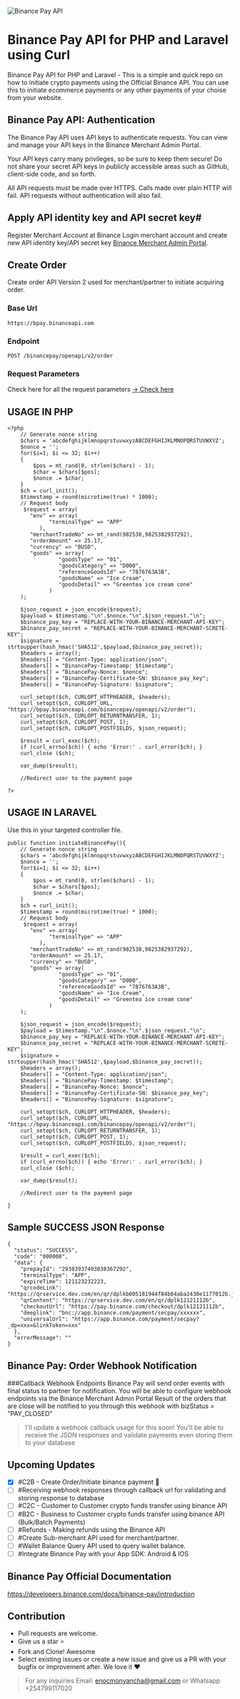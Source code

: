 ![Binance Pay API](https://public.bnbstatic.com/image/cms/blog/20211207/273406c6-819c-4a48-a981-8c2dd8b0f907.png)

# Binance Pay API for PHP and Laravel using Curl
Binance Pay API for PHP and Laravel - This is a simple and quick repo on how to initiate crypto payments using the Official Binance API. You can use this to initiate ecommerce payments or any other payments of your choise from your website. 

## Binance Pay API: Authentication
The Binance Pay API uses API keys to authenticate requests. You can view and manage your API keys in the Binance Merchant Admin Portal.

Your API keys carry many privileges, so be sure to keep them secure! Do not share your secret API keys in publicly accessible areas such as GitHub, client-side code, and so forth.

All API requests must be made over HTTPS. Calls made over plain HTTP will fail. API requests without authentication will also fail.

## Apply API identity key and API secret key#
Register Merchant Account at Binance
Login merchant account and create new API identity key/API secret key [Binance Merchant Admin Portal](https://merchant.binance.com/).


## Create Order
Create order API Version 2 used for merchant/partner to initiate acquiring order.

### Base Url

```
https://bpay.binanceapi.com
```

### Endpoint
```
POST /binancepay/openapi/v2/order
```

### Request Parameters
Check here for all the request parameters
[-> Check here](https://developers.binance.com/docs/binance-pay/api-order-create-v2#request-parameters)

## USAGE IN PHP

```
<?php
    // Generate nonce string
    $chars = 'abcdefghijklmnopqrstuvwxyzABCDEFGHIJKLMNOPQRSTUVWXYZ';
    $nonce = '';
    for($i=1; $i <= 32; $i++)
    {
        $pos = mt_rand(0, strlen($chars) - 1);
        $char = $chars[$pos];
        $nonce .= $char;
    }
    $ch = curl_init();
    $timestamp = round(microtime(true) * 1000);
    // Request body
     $request = array(
       "env" => array(
             "terminalType" => "APP" 
          ), 
       "merchantTradeNo" => mt_rand(982538,9825382937292), 
       "orderAmount" => 25.17, 
       "currency" => "BUSD", 
       "goods" => array(
                "goodsType" => "01", 
                "goodsCategory" => "D000", 
                "referenceGoodsId" => "7876763A3B", 
                "goodsName" => "Ice Cream", 
                "goodsDetail" => "Greentea ice cream cone" 
             ) 
    ); 
 
    $json_request = json_encode($request);
    $payload = $timestamp."\n".$nonce."\n".$json_request."\n";
    $binance_pay_key = "REPLACE-WITH-YOUR-BINANCE-MERCHANT-API-KEY";
    $binance_pay_secret = "REPLACE-WITH-YOUR-BINANCE-MERCHANT-SCRETE-KEY";
    $signature = strtoupper(hash_hmac('SHA512',$payload,$binance_pay_secret));
    $headers = array();
    $headers[] = "Content-Type: application/json";
    $headers[] = "BinancePay-Timestamp: $timestamp";
    $headers[] = "BinancePay-Nonce: $nonce";
    $headers[] = "BinancePay-Certificate-SN: $binance_pay_key";
    $headers[] = "BinancePay-Signature: $signature";

    curl_setopt($ch, CURLOPT_HTTPHEADER, $headers);
    curl_setopt($ch, CURLOPT_URL, "https://bpay.binanceapi.com/binancepay/openapi/v2/order");
    curl_setopt($ch, CURLOPT_RETURNTRANSFER, 1);
    curl_setopt($ch, CURLOPT_POST, 1);
    curl_setopt($ch, CURLOPT_POSTFIELDS, $json_request);

    $result = curl_exec($ch);
    if (curl_errno($ch)) { echo 'Error:' . curl_error($ch); }
    curl_close ($ch);

    var_dump($result);
    
    //Redirect user to the payment page

?>
```

## USAGE IN LARAVEL

Use this in your targeted controller file.

```
public function initiateBinancePay(){
    // Generate nonce string
    $chars = 'abcdefghijklmnopqrstuvwxyzABCDEFGHIJKLMNOPQRSTUVWXYZ';
    $nonce = '';
    for($i=1; $i <= 32; $i++)
    {
        $pos = mt_rand(0, strlen($chars) - 1);
        $char = $chars[$pos];
        $nonce .= $char;
    }
    $ch = curl_init();
    $timestamp = round(microtime(true) * 1000);
    // Request body
     $request = array(
       "env" => array(
             "terminalType" => "APP" 
          ), 
       "merchantTradeNo" => mt_rand(982538,9825382937292), 
       "orderAmount" => 25.17, 
       "currency" => "BUSD", 
       "goods" => array(
                "goodsType" => "01", 
                "goodsCategory" => "D000", 
                "referenceGoodsId" => "7876763A3B", 
                "goodsName" => "Ice Cream", 
                "goodsDetail" => "Greentea ice cream cone" 
             ) 
    ); 
 
    $json_request = json_encode($request);
    $payload = $timestamp."\n".$nonce."\n".$json_request."\n";
    $binance_pay_key = "REPLACE-WITH-YOUR-BINANCE-MERCHANT-API-KEY";
    $binance_pay_secret = "REPLACE-WITH-YOUR-BINANCE-MERCHANT-SCRETE-KEY";
    $signature = strtoupper(hash_hmac('SHA512',$payload,$binance_pay_secret));
    $headers = array();
    $headers[] = "Content-Type: application/json";
    $headers[] = "BinancePay-Timestamp: $timestamp";
    $headers[] = "BinancePay-Nonce: $nonce";
    $headers[] = "BinancePay-Certificate-SN: $binance_pay_key";
    $headers[] = "BinancePay-Signature: $signature";

    curl_setopt($ch, CURLOPT_HTTPHEADER, $headers);
    curl_setopt($ch, CURLOPT_URL, "https://bpay.binanceapi.com/binancepay/openapi/v2/order");
    curl_setopt($ch, CURLOPT_RETURNTRANSFER, 1);
    curl_setopt($ch, CURLOPT_POST, 1);
    curl_setopt($ch, CURLOPT_POSTFIELDS, $json_request);

    $result = curl_exec($ch);
    if (curl_errno($ch)) { echo 'Error:' . curl_error($ch); }
    curl_close ($ch);

    var_dump($result);

    //Redirect user to the payment page

}
```

## Sample SUCCESS JSON Response

```
{
  "status": "SUCCESS",
  "code": "000000",
  "data": {
    "prepayId": "29383937493038367292",
    "terminalType": "APP",
    "expireTime": 121123232223,
    "qrcodeLink": "https://qrservice.dev.com/en/qr/dplkb005181944f84b84aba2430e1177012b.jpg",
    "qrContent": "https://qrservice.dev.com/en/qr/dplk12121112b",
    "checkoutUrl": "https://pay.binance.com/checkout/dplk12121112b",
    "deeplink": "bnc://app.binance.com/payment/secpay/xxxxxx",
    "universalUrl": "https://app.binance.com/payment/secpay?_dp=xxx=&linkToken=xxx"
  },
  "errorMessage": ""
}
```

## Binance Pay: Order Webhook Notification
###Callback Webhook Endpoints
Binance Pay will send order events with final status to partner for notification. You will be able to configure webhook endpoints via the Binance Merchant Admin Portal Result of the orders that are close will be notified to you through this webhook with bizStatus = "PAY_CLOSED"

> I'll update a webhook callback usage for this soon! You'll be able to receive the JSON responses and validate payments even storing them to your database


## Upcoming Updates

- [x] #C2B - Create Order/Initiate binance payment :tada:
- [ ] #Receiving webhook responses through callback url for validating and storing response to database
- [ ] #C2C - Customer to Customer crypto funds transfer using binance API
- [ ] #B2C - Business to Customer crypto funds transfer using binance API (Bulk/Batch Payments)
- [ ] #Refunds - Making refunds using the Binance API
- [ ] #Create Sub-merchant API used for merchant/partner.
- [ ] #Wallet Balance Query API used to query wallet balance.
- [ ] #Integrate Binance Pay with your App SDK: Android & IOS

## Binance Pay Official Documentation
https://developers.binance.com/docs/binance-pay/introduction

## Contribution
- Pull requests are welcome.
- Give us a star ⭐
- Fork and Clone! Awesome
- Select existing issues or create a new issue and give us a PR with your bugfix or improvement after. We love it ❤️

> For any inquiries Email: enocmonyancha@gmail.com or Whatsapp +254799117020









